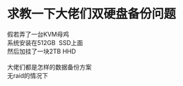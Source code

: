 # 求教一下大佬们双硬盘备份问题


<img src="static/image/smiley/yct/022.gif" smilieid="42" border="0" alt="" /> <br />
假若弄了一台KVM母鸡<br />
系统安装在512GB&nbsp;&nbsp;SSD上面<br />
然后加挂了一块2TB HHD<br />
<br />
大佬们都是怎样的数据备份方案<br />
无raid的情况下
